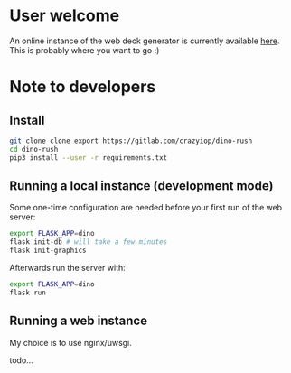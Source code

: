# User welcome

An online instance of the web deck generator is currently available [here](http://www.dino.lagalenebleue.fr). This is probably where you want to go :)

# Note to developers

## Install
```sh
git clone clone export https://gitlab.com/crazyiop/dino-rush
cd dino-rush
pip3 install --user -r requirements.txt
```

## Running a local instance (development mode)
Some one-time configuration are needed before your first run of the web server:
```sh
export FLASK_APP=dino
flask init-db # will take a few minutes
flask init-graphics
```

Afterwards run the server with:
```sh
export FLASK_APP=dino
flask run
```

## Running a web instance
My choice is to use nginx/uwsgi.

todo...
